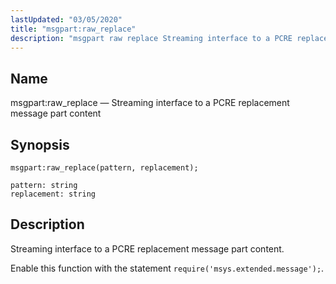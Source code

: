 ```yaml
---
lastUpdated: "03/05/2020"
title: "msgpart:raw_replace"
description: "msgpart raw replace Streaming interface to a PCRE replacement message part content msgpart raw replace pattern replacement Streaming interface to a PCRE replacement message part content Enable this function with the statement require msys extended message..."
---
```


<a name="lua.ref.msgpart_raw_replace"></a> 
## Name

msgpart:raw_replace — Streaming interface to a PCRE replacement message part content

<a name="idp17131360"></a> 
## Synopsis

`msgpart:raw_replace(pattern, replacement);`

```
pattern: string
replacement: string
```
<a name="idp17134320"></a> 
## Description

Streaming interface to a PCRE replacement message part content.

Enable this function with the statement `require('msys.extended.message');`.